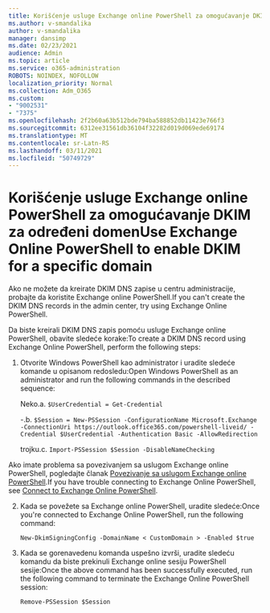 ```yaml
---
title: Korišćenje usluge Exchange online PowerShell za omogućavanje DKIM za određeni domen
ms.author: v-smandalika
author: v-smandalika
manager: dansimp
ms.date: 02/23/2021
audience: Admin
ms.topic: article
ms.service: o365-administration
ROBOTS: NOINDEX, NOFOLLOW
localization_priority: Normal
ms.collection: Adm_O365
ms.custom:
- "9002531"
- "7375"
ms.openlocfilehash: 2f2b60a63b512bde794ba588852db11423e766f3
ms.sourcegitcommit: 6312ee31561db36104f32282d019d069ede69174
ms.translationtype: MT
ms.contentlocale: sr-Latn-RS
ms.lasthandoff: 03/11/2021
ms.locfileid: "50749729"
---
```

# <a name="use-exchange-online-powershell-to-enable-dkim-for-a-specific-domain"></a><span data-ttu-id="6089f-102">Korišćenje usluge Exchange online PowerShell za omogućavanje DKIM za određeni domen</span><span class="sxs-lookup"><span data-stu-id="6089f-102">Use Exchange Online PowerShell to enable DKIM for a specific domain</span></span>

<span data-ttu-id="6089f-103">Ako ne možete da kreirate DKIM DNS zapise u centru administracije, probajte da koristite Exchange online PowerShell.</span><span class="sxs-lookup"><span data-stu-id="6089f-103">If you can't create the DKIM DNS records in the admin center, try using Exchange Online PowerShell.</span></span> 

<span data-ttu-id="6089f-104">Da biste kreirali DKIM DNS zapis pomoću usluge Exchange online PowerShell, obavite sledeće korake:</span><span class="sxs-lookup"><span data-stu-id="6089f-104">To create a DKIM DNS record using Exchange Online PowerShell, perform the following steps:</span></span>

1. <span data-ttu-id="6089f-105">Otvorite Windows PowerShell kao administrator i uradite sledeće komande u opisanom redosledu:</span><span class="sxs-lookup"><span data-stu-id="6089f-105">Open Windows PowerShell as an administrator and run the following commands in the described sequence:</span></span>

    <span data-ttu-id="6089f-106">Neko.</span><span class="sxs-lookup"><span data-stu-id="6089f-106">a.</span></span> `$UserCredential = Get-Credential`

    <span data-ttu-id="6089f-107">-.</span><span class="sxs-lookup"><span data-stu-id="6089f-107">b.</span></span> `$Session = New-PSSession -ConfigurationName Microsoft.Exchange -ConnectionUri https://outlook.office365.com/powershell-liveid/ -Credential $UserCredential -Authentication Basic -AllowRedirection`

    <span data-ttu-id="6089f-108">trojku.</span><span class="sxs-lookup"><span data-stu-id="6089f-108">c.</span></span> `Import-PSSession $Session -DisableNameChecking`
    
<span data-ttu-id="6089f-109">Ako imate problema sa povezivanjem sa uslugom Exchange online PowerShell, pogledajte članak [Povezivanje sa uslugom Exchange online PowerShell](https://docs.microsoft.com/powershell/exchange/connect-to-exchange-online-powershell).</span><span class="sxs-lookup"><span data-stu-id="6089f-109">If you have trouble connecting to Exchange Online PowerShell, see [Connect to Exchange Online PowerShell](https://docs.microsoft.com/powershell/exchange/connect-to-exchange-online-powershell).</span></span>

2. <span data-ttu-id="6089f-110">Kada se povežete sa Exchange online PowerShell, uradite sledeće:</span><span class="sxs-lookup"><span data-stu-id="6089f-110">Once you're connected to Exchange Online PowerShell, run the following command:</span></span>

    `New-DkimSigningConfig -DomainName < CustomDomain > -Enabled $true`

3. <span data-ttu-id="6089f-111">Kada se gorenavedenu komanda uspešno izvrši, uradite sledeću komandu da biste prekinuli Exchange online sesiju PowerShell sesije:</span><span class="sxs-lookup"><span data-stu-id="6089f-111">Once the above command has been successfully executed, run the following command to terminate the Exchange Online PowerShell session:</span></span>

    `Remove-PSSession $Session` 



